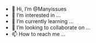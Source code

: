 - 👋 Hi, I’m @Manyissues
- 👀 I’m interested in ...
- 🌱 I’m currently learning ...
- 💞️ I’m looking to collaborate on ...
- 📫 How to reach me ...

<!---
Manyissues/Manyissues is a ✨ special ✨ repository because its `README.md` (this file) appears on your GitHub profile.
You can click the Preview link to take a look at your changes.
--->
